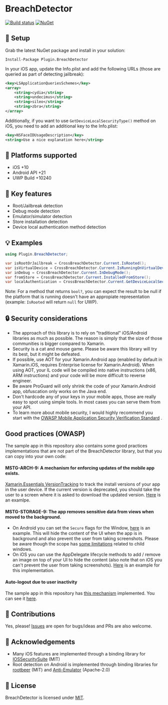 # BreachDetector

[![Build status](https://dev.azure.com/nicolasmilcoff/BreachDetector/_apis/build/status/nmilcoff.BreachDetector)](https://dev.azure.com/nicolasmilcoff/BreachDetector/_build/latest?definitionId=2)
[![NuGet](https://img.shields.io/nuget/v/Plugin.BreachDetector.svg?label=NuGet)](https://www.nuget.org/packages/Plugin.BreachDetector/)


## :wrench: Setup

Grab the latest NuGet package and install in your solution:

    Install-Package Plugin.BreachDetector

In your iOS app, update the Info.plist and add the following URLs (those are queried as part of detecting jailbreak):

```xml
<key>LSApplicationQueriesSchemes</key>
<array>
	<string>cydia</string>
	<string>undecimus</string>
	<string>sileo</string>
	<string>zbra</string>
</array>
``` 

Additionally, if you want to use `GetDeviceLocalSecurityType()` method on iOS, you need to add an additional key to the Info.plist:

```xml
<key>NSFaceIDUsageDescription</key>
<string>Use a nice explanation here</string>
```

## :iphone: Platforms supported

- iOS +10
- Android API +21
- UWP Build +10240

## :key: Key features 

- Root/Jailbreak detection
- Debug mode detection
- Emulator/simulator detection
- Store installation detection
- Device local authentication method detection

## :bulb: Examples

```c#
using Plugin.BreachDetector;

var isRootOrJailbreak = CrossBreachDetector.Current.IsRooted();
var isVirtualDevice = CrossBreachDetector.Current.IsRunningOnVirtualDevice();
var inDebug = CrossBreachDetector.Current.InDebugMode();
var fromStore = CrossBreachDetector.Current.InstalledFromStore(); 
var localAuthentication = CrossBreachDetector.Current.GetDeviceLocalSecurityType(); // values: Unknown, None, Pass, Biometric
```

Note: For a method that returns `bool?`, you can expect the result to be null if the platform that is running doesn't have an appropiate representation (example: `IsRooted` will return `null` for UWP).

## :lock: Security considerations

- The approach of this library is to rely on "traditional" iOS/Android libraries as much as possible. The reason is simply that the size of those communities is bigger compared to Xamarin.
- Security is a cat and mouse game. Please be aware this library will try its best, but it might be defeated.
- If possible, use AOT for your Xamarin.Android app (enabled by default in Xamarin.iOS, requires Enterprise license for Xamarin.Android). When using AOT, your IL code will be compiled into native instructions (x86, ARM instructions) and your code will be more difficult to reverse engineer.
- Be aware ProGuard will only shrink the code of your Xamarin.Android app, obfuscation only works on the Java end. 
- Don't hardcode any of your keys in your mobile apps, those are really easy to spot using simple tools. In most cases you can serve them from your API.
- To learn more about mobile security, I would highly recommend you start with the [OWASP Mobile Application Security Verification Standard](https://github.com/OWASP/owasp-masvs) .

## Good practices (OWASP)

The sample app in this repository also contains some good practices implementations that are not part of the BreachDetector library, but that you can copy into your own code:

#### MSTG-ARCH-9: A mechanism for enforcing updates of the mobile app exists.

[Xamarin.Essentials VersionTracking](https://docs.microsoft.com/en-us/xamarin/essentials/version-tracking) to track the install versions of your app in the user device. If the current version is deprecated, you should take the user to a screen where it is asked to download the updated version. [Here](https://github.com/nmilcoff/BreachDetector/blob/develop/TestApp/TestApp/App.xaml.cs#L19) is an examlpe.

#### MSTG-STORAGE-9: The app removes sensitive data from views when moved to the background.

- On Android you can set the `Secure` flags for the Window, [here](https://github.com/nmilcoff/BreachDetector/blob/develop/TestApp/TestApp.Android/MainActivity.cs#L29) is an example. This will hide the content of the UI when the app is in background and also prevent the user from taking screenshots. Please be aware though the scope has [some limitations](https://github.com/commonsguy/cwac-security/blob/master/docs/FLAGSECURE.md) related to child windows.
- On iOS you can use the AppDelegate lifecycle methods to add / remove an image on top of your UI to hide the content (also note that on iOS you can't prevent the user from taking screenshots). [Here](https://github.com/nmilcoff/BreachDetector/blob/develop/TestApp/TestApp.iOS/AppDelegate.cs#L20) is an example for this implementation.

#### Auto-logout due to user inactivity

The sample app in this repository has [this mechanism](https://stackoverflow.com/a/51727021/5000213) implemented. You can see it [here](https://github.com/nmilcoff/BreachDetector/blob/test-app/TestApp/TestApp/App.xaml.cs#L26).

## :construction_worker: Contributions

Yes, please! [Issues](https://github.com/nmilcoff/BreachDetector/issues) are open for bugs/ideas and PRs are also welcome.

## :bow: Acknowledgements

- Many iOS features are implemented through a binding library for [IOSSecuritySuite](https://github.com/nmilcoff/IOSSecuritySuite) (MIT)
- Root detection on Android is implemented through binding libraries for [rootbeer](https://github.com/nmilcoff/rootbeer) (MIT) and [Anti-Emulator](https://github.com/nmilcoff/anti-emulator) (Apache-2.0)

## :scroll: License

BreachDetector is licensed under [MIT](https://github.com/nmilcoff/BreachDetector/blob/master/LICENSE).
